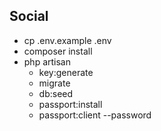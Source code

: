 ## Social

- cp .env.example .env
- composer install
- php artisan 
    - key:generate
    - migrate
    - db:seed
    - passport:install
    - passport:client --password

